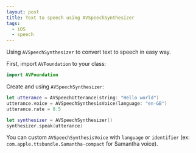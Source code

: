 ```yaml
---
layout: post
title: Text to speech using AVSpeechSynthesizer
tags:
  - iOS
  - speech
---
```


Using `AVSpeechSynthesizer` to convert text to speech in easy way.

First, import `AVFoundation` to your class:

```swift
import AVFoundation
```

Create and using `AVSpeechSynthesizer`:

```swift
let utterance = AVSpeechUtterance(string: "Hello world")
utterance.voice = AVSpeechSynthesisVoice(language: "en-GB")
utterance.rate = 0.5 

let synthesizer = AVSpeechSynthesizer()
synthesizer.speak(utterance)
```

You can custom `AVSpeechSynthesisVoice` with `language` or `identifier` (ex: `com.apple.ttsbundle.Samantha-compact` for Samantha voice).